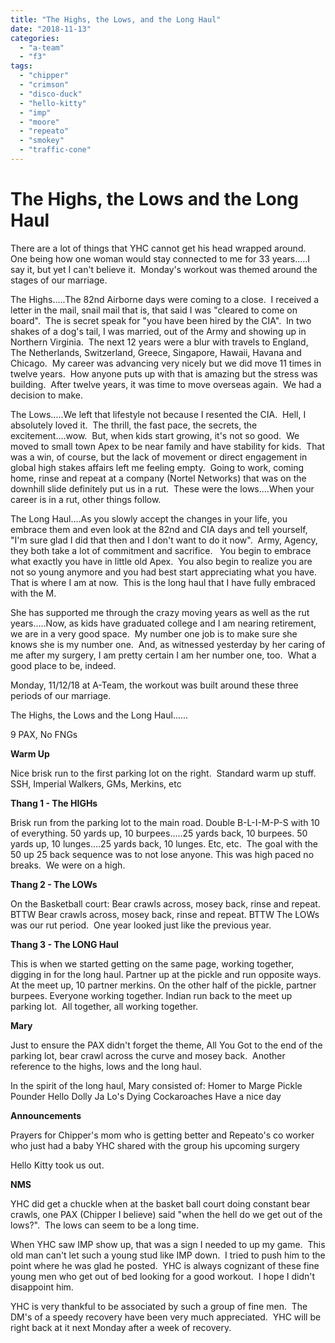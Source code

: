 ```yaml
---
title: "The Highs, the Lows, and the Long Haul"
date: "2018-11-13"
categories: 
  - "a-team"
  - "f3"
tags: 
  - "chipper"
  - "crimson"
  - "disco-duck"
  - "hello-kitty"
  - "imp"
  - "moore"
  - "repeato"
  - "smokey"
  - "traffic-cone"
---
```


# The Highs, the Lows and the Long Haul

There are a lot of things that YHC cannot get his head wrapped around.  One being how one woman would stay connected to me for 33 years.....I say it, but yet I can't believe it.  Monday's workout was themed around the stages of our marriage.

The Highs.....The 82nd Airborne days were coming to a close.  I received a letter in the mail, snail mail that is, that said I was "cleared to come on board".  The is secret speak for "you have been hired by the CIA".  In two shakes of a dog's tail, I was married, out of the Army and showing up in Northern Virginia.  The next 12 years were a blur with travels to England, The Netherlands, Switzerland, Greece, Singapore, Hawaii, Havana and Chicago.  My career was advancing very nicely but we did move 11 times in twelve years.  How anyone puts up with that is amazing but the stress was building.  After twelve years, it was time to move overseas again.  We had a decision to make.

The Lows.....We left that lifestyle not because I resented the CIA.  Hell, I absolutely loved it.  The thrill, the fast pace, the secrets, the excitement....wow.  But, when kids start growing, it's not so good.  We moved to small town Apex to be near family and have stability for kids.  That was a win, of course, but the lack of movement or direct engagement in global high stakes affairs left me feeling empty.  Going to work, coming home, rinse and repeat at a company (Nortel Networks) that was on the downhill slide definitely put us in a rut.  These were the lows....When your career is in a rut, other things follow.

The Long Haul....As you slowly accept the changes in your life, you embrace them and even look at the 82nd and CIA days and tell yourself, "I'm sure glad I did that then and I don't want to do it now".  Army, Agency, they both take a lot of commitment and sacrifice.   You begin to embrace what exactly you have in little old Apex.  You also begin to realize you are not so young anymore and you had best start appreciating what you have.  That is where I am at now.  This is the long haul that I have fully embraced with the M.

She has supported me through the crazy moving years as well as the rut years.....Now, as kids have graduated college and I am nearing retirement, we are in a very good space.  My number one job is to make sure she knows she is my number one.  And, as witnessed yesterday by her caring of me after my surgery, I am pretty certain I am her number one, too.  What a good place to be, indeed.

Monday, 11/12/18 at A-Team, the workout was built around these three periods of our marriage.

The Highs, the Lows and the Long Haul......

9 PAX, No FNGs

**Warm Up**

Nice brisk run to the first parking lot on the right.  Standard warm up stuff. SSH, Imperial Walkers, GMs, Merkins, etc

**Thang 1 - The HIGHs**

Brisk run from the parking lot to the main road. Double B-L-I-M-P-S with 10 of everything. 50 yards up, 10 burpees.....25 yards back, 10 burpees. 50 yards up, 10 lunges....25 yards back, 10 lunges. Etc, etc.  The goal with the 50 up 25 back sequence was to not lose anyone. This was high paced no breaks.  We were on a high.

**Thang 2 - The LOWs**

On the Basketball court: Bear crawls across, mosey back, rinse and repeat. BTTW Bear crawls across, mosey back, rinse and repeat. BTTW The LOWs was our rut period.  One year looked just like the previous year.

**Thang 3 - The LONG Haul**

This is when we started getting on the same page, working together, digging in for the long haul. Partner up at the pickle and run opposite ways.  At the meet up, 10 partner merkins. On the other half of the pickle, partner burpees. Everyone working together. Indian run back to the meet up parking lot.  All together, all working together.

**Mary**

Just to ensure the PAX didn't forget the theme, All You Got to the end of the parking lot, bear crawl across the curve and mosey back.  Another reference to the highs, lows and the long haul.

In the spirit of the long haul, Mary consisted of: Homer to Marge Pickle Pounder Hello Dolly Ja Lo's Dying Cockaroaches Have a nice day

**Announcements**

Prayers for Chipper's mom who is getting better and Repeato's co worker who just had a baby YHC shared with the group his upcoming surgery

Hello Kitty took us out.

**NMS**

YHC did get a chuckle when at the basket ball court doing constant bear crawls, one PAX (Chipper I believe) said "when the hell do we get out of the lows?".  The lows can seem to be a long time.

When YHC saw IMP show up, that was a sign I needed to up my game.  This old man can't let such a young stud like IMP down.  I tried to push him to the point where he was glad he posted.  YHC is always cognizant of these fine young men who get out of bed looking for a good workout.  I hope I didn't disappoint him.

YHC is very thankful to be associated by such a group of fine men.  The DM's of a speedy recovery have been very much appreciated.  YHC will be right back at it next Monday after a week of recovery.
